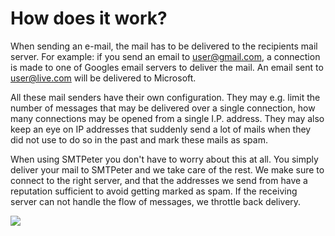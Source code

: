 # How does it work?

When sending an e-mail, the mail has to be delivered to the recipients mail
server. For example: if you send an email to user@gmail.com, a connection is
made to one of Googles email servers to deliver the mail. An email sent to
user@live.com will be delivered to Microsoft.


All these mail senders have their own configuration. They may e.g. limit
the number of messages that may be delivered over a single connection,
how many connections may be opened from a single I.P. address. They may
also keep an eye on IP addresses that suddenly send a lot of mails when
they did not use to do so in the past and mark these mails as spam.

When using SMTPeter you don't have to worry about this at all. You simply
deliver your mail to SMTPeter and we take care of the rest. We make sure
to connect to the right server, and that the addresses we send from have
a reputation sufficient to avoid getting marked as spam. If the receiving
server can not handle the flow of messages, we throttle back delivery.

![](copernica-docs:SMTPeter/Images/how_does_smtpeter_work_diagram.png)
